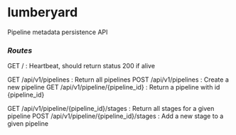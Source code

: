 # lumberyard
Pipeline metadata persistence API

### _Routes_
GET / : Heartbeat, should return status 200 if alive

GET /api/v1/pipelines : Return all pipelines
POST /api/v1/pipelines : Create a new pipeline
GET /api/v1/pipeline/{pipeline_id} : Return a pipeline with id {pipeline_id}

GET /api/v1/pipeline/{pipeline_id}/stages : Return all stages for a given pipeline
POST /api/v1/pipeline/{pipeline_id}/stages : Add a new stage to a given pipeline

